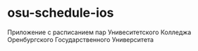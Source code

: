 # osu-schedule-ios
Приложение с расписанием пар Унивеситетского Колледжа Оренбургского Государственного Университета
